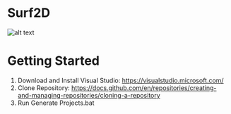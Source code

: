 # Surf2D

![alt text](https://github.com/TimJKent/Surf2D/blob/main/promo/SingleObjectParenting.png?raw=true)

# Getting Started
  1. Download and Install Visual Studio: https://visualstudio.microsoft.com/  
  2. Clone Repository: https://docs.github.com/en/repositories/creating-and-managing-repositories/cloning-a-repository  
  3. Run Generate Projects.bat  
  
  
